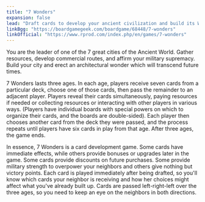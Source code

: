 ```yaml
---
title: "7 Wonders"
expansion: false
lead: "Draft cards to develop your ancient civilization and build its Wonder of the World."
linkBgg: "https://boardgamegeek.com/boardgame/68448/7-wonders"
linkOfficial: "https://www.rprod.com/index.php/en/games/7-wonders"
---
```


You are the leader of one of the 7 great cities of the Ancient World. Gather resources, develop commercial routes, and affirm your military supremacy. Build your city and erect an architectural wonder which will transcend future times.

7 Wonders lasts three ages. In each age, players receive seven cards from a particular deck, choose one of those cards, then pass the remainder to an adjacent player. Players reveal their cards simultaneously, paying resources if needed or collecting resources or interacting with other players in various ways. (Players have individual boards with special powers on which to organize their cards, and the boards are double-sided). Each player then chooses another card from the deck they were passed, and the process repeats until players have six cards in play from that age. After three ages, the game ends.

In essence, 7 Wonders is a card development game. Some cards have immediate effects, while others provide bonuses or upgrades later in the game. Some cards provide discounts on future purchases. Some provide military strength to overpower your neighbors and others give nothing but victory points. Each card is played immediately after being drafted, so you'll know which cards your neighbor is receiving and how her choices might affect what you've already built up. Cards are passed left-right-left over the three ages, so you need to keep an eye on the neighbors in both directions.
